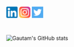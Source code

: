 <!--
### Hi there 👋
-->

<!--
**Gautam-J/Gautam-J** is a ✨ _special_ ✨ repository because its `README.md` (this file) appears on your GitHub profile.

Here are some ideas to get you started:

- 🔭 I’m currently working on ...
- 🌱 I’m currently learning ...
- 👯 I’m looking to collaborate on ...
- 🤔 I’m looking for help with ...
- 💬 Ask me about ...
- 📫 How to reach me: ...
- 😄 Pronouns: ...
- ⚡ Fun fact: ...
-->

<a href="https://linkedin.com/in/gj-07" target="_blank"><img align="center" alt="Gautam J | LinkedIn" width="30px" src="./readme_media/linkedin.png" /></a>
<a href="https://www.instagram.com/gautam.j/" target="_blank"><img align="center" alt="Gautam J | Instagram" width="30px" src="./readme_media/instagram.png" /></a>
<a href="https://twitter.com/GautamJayapal" target="_blank"><img align="center" alt="Gautam J | Twitter" width="30px" src="./readme_media/twitter.png" /></a>

<br/>

![Gautam's GitHub stats](https://github-readme-stats.vercel.app/api?username=Gautam-J&count_private=true&show_icons=true&theme=gruvbox&include_all_commits=true)
